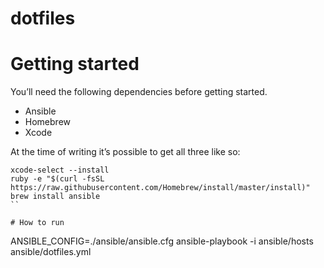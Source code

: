 # dotfiles

# Getting started

You’ll need the following dependencies before getting started.

- Ansible
- Homebrew
- Xcode

At the time of writing it’s possible to get all three like so:

```
xcode-select --install
ruby -e "$(curl -fsSL https://raw.githubusercontent.com/Homebrew/install/master/install)"
brew install ansible
``

# How to run
```
ANSIBLE_CONFIG=./ansible/ansible.cfg ansible-playbook -i ansible/hosts ansible/dotfiles.yml
```

